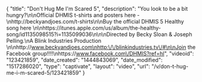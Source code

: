 {
    "title": "Don't Hug Me I'm Scared 5",
    "description": "You look to be a bit hungry?\n\nOfficial DHMIS t-shirts and posters here -\nhttp:\/\/beckyandjoes.com\/t-shirts\n\nBuy the official DHMIS 5 Healthy song here \n\nhttps:\/\/itunes.apple.com\/us\/album\/the-healthy-song\/id1135098515?i=1135099036\n\n\nDirected by Becky Sloan & Joseph Pelling.\nA Blink Industries Production \n\nhttp:\/\/www.beckyandjoes.com\nhttp:\/\/blinkindustries.tv\/#\n\nJoin the Facebook group!!!!\nhttps:\/\/www.facebook.com\/DHMIS?ref=hl",
    "videoid": "123421859",
    "date_created": "1444843069",
    "date_modified": "1517286020",
    "type": "captivate",
    "layout": "video",
    "url": "\/v\/don-t-hug-me-i-m-scared-5\/123421859"
}